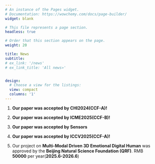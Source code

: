```yaml
---
# An instance of the Pages widget.
# Documentation: https://wowchemy.com/docs/page-builder/
widget: blank

# This file represents a page section.
headless: true

# Order that this section appears on the page.
weight: 20

title: News
subtitle:
# ex_link: '/news'  
# ex_link_title: 'All news»'  


design:
  # Choose a view for the listings:
  view: compact
  columns: '1'
---
```


1. **Our paper was accepted by CHI2024(CCF-A)!**

2. **Our paper was accepted by ICME2025(CCF-B)!**

3. **Our paper was accepted by Sensors**

4. **Our paper was accepted by ICCV2025(CCF-A)!**

5. Our project on **Multi-Modal Driven 3D Emotional Digital Human** was approved by the **Beijing Natural Science Foundation (QRF)**.  RMB **50000** per year(**2025.6-2026.6**)

